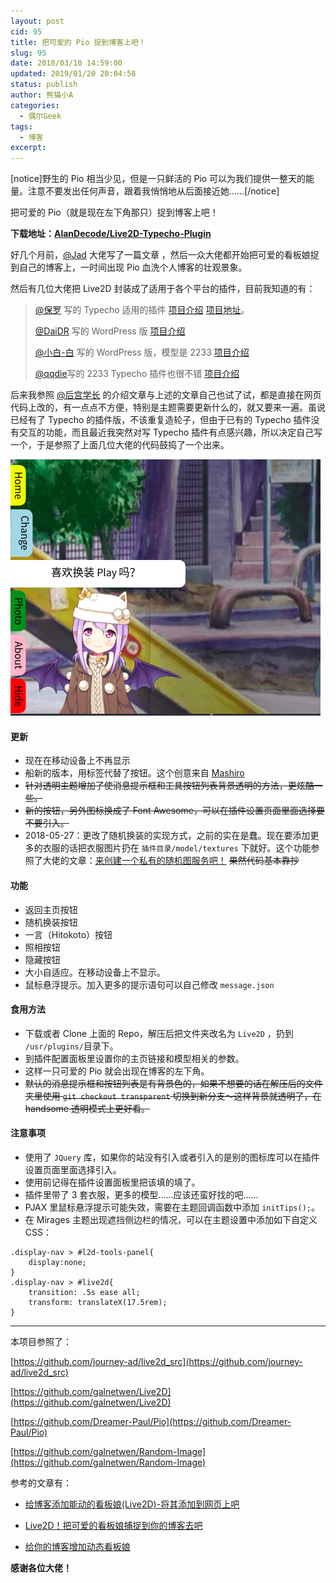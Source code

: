 ```yaml
---
layout: post
cid: 95
title: 把可爱的 Pio 捉到博客上吧！
slug: 95
date: 2018/03/10 14:59:00
updated: 2019/01/20 20:04:58
status: publish
author: 熊猫小A
categories: 
  - 偶尔Geek
tags: 
  - 博客
excerpt: 
---
```



[notice]野生的 Pio 相当少见，但是一只鲜活的 Pio 可以为我们提供一整天的能量。注意不要发出任何声音，跟着我悄悄地从后面接近她……[/notice]

把可爱的 Pio（就是现在左下角那只）捉到博客上吧！

**下载地址：[AlanDecode/Live2D-Typecho-Plugin](https://github.com/AlanDecode/Live2D-Typecho-Plugin)**

好几个月前，[@Jad](https://imjad.cn/) 大佬写了一篇文章 ，然后一众大佬都开始把可爱的看板娘捉到自己的博客上，一时间出现 Pio 血洗个人博客的壮观景象。

然后有几位大佬把 Live2D 封装成了适用于各个平台的插件，目前我知道的有：

> [@保罗](https://paugram.com/) 写的 Typecho 适用的插件 [项目介绍](https://paugram.com/coding/add-poster-girl-with-plugin.html) [项目地址](https://github.com/Dreamer-Paul/Pio)。
>
> [@DaiDR](https://daidr.me/) 写的 WordPress 版 [项目介绍](https://daidr.me/archives/code-176.html)
>
> [@小白-白](https://www.fczbl.vip/) 写的 WordPress 版，模型是 2233 [项目介绍](https://www.fczbl.vip/946.html)
>
> [@qqdie](https://qqdie.com)写的 2233 Typecho 插件也很不错 [项目介绍](https://qqdie.com/archives/l2d233.html)

后来我参照 [@后宫学长](https://haremu.com/) 的介绍文章与上述的文章自己也试了试，都是直接在网页代码上改的，有一点点不方便，特别是主题需要更新什么的，就又要来一遍。虽说已经有了 Typecho 的插件版，不该重复造轮子，但由于已有的 Typecho 插件没有交互的功能，而且最近我突然对写 Typecho 插件有点感兴趣，所以决定自己写一个，于是参照了上面几位大佬的代码鼓捣了一个出来。

![请输入图片描述][1]

#### 更新

* 现在在移动设备上不再显示
* 船新的版本，用标签代替了按钮。这个创意来自 [Mashiro](https://2heng.xin/)
* ~~针对透明主题增加了使消息提示框和工具按钮列表背景透明的方法，更炫酷一些。~~
* ~~新的按钮，另外图标换成了 Font Awesome，可以在插件设置页面里面选择要不要引入。~~
* 2018-05-27：更改了随机换装的实现方式，之前的实在是蠢。现在要添加更多的衣服的话把衣服图片扔在 `插件目录/model/textures` 下就好。这个功能参照了大佬的文章：[来创建一个私有的随机图服务吧！](https://haremu.com/p/349) ~~果然代码基本靠抄~~

#### 功能

* 返回主页按钮
* 随机换装按钮
* 一言（Hitokoto）按钮
* 照相按钮
* 隐藏按钮
* 大小自适应。在移动设备上不显示。
* 鼠标悬浮提示。加入更多的提示语句可以自己修改 `message.json`

#### 食用方法

* 下载或者 Clone 上面的 Repo，解压后把文件夹改名为 `Live2D` ，扔到 `/usr/plugins/`目录下。
* 到插件配置面板里设置你的主页链接和模型相关的参数。
* 这样一只可爱的 Pio 就会出现在博客的左下角。
* ~~默认的消息提示框和按钮列表是有背景色的，如果不想要的话在解压后的文件夹里使用 `git checkout transparent` 切换到新分支～这样背景就透明了，在 handsome 透明模式上更好看。~~

#### 注意事项

* 使用了 `JQuery` 库，如果你的站没有引入或者引入的是别的图标库可以在插件设置页面里面选择引入。
* 使用前记得在插件设置面板里把该填的填了。
* 插件里带了 3 套衣服，更多的模型……应该还蛮好找的吧……
* PJAX 里鼠标悬浮提示可能失效，需要在主题回调函数中添加 `initTips();`。
* 在 Mirages 主题出现遮挡侧边栏的情况，可以在主题设置中添加如下自定义 CSS：

```
.display-nav > #l2d-tools-panel{
    display:none;
}
.display-nav > #live2d{
    transition: .5s ease all;
    transform: translateX(17.5rem);
}
```

------

本项目参照了：

[https://github.com/journey-ad/live2d_src](https://github.com/journey-ad/live2d_src)

[https://github.com/galnetwen/Live2D](https://github.com/galnetwen/Live2D)

[https://github.com/Dreamer-Paul/Pio](https://github.com/Dreamer-Paul/Pio)

[https://github.com/galnetwen/Random-Image](https://github.com/galnetwen/Random-Image)

参考的文章有：

* [给博客添加能动的看板娘(Live2D)-将其添加到网页上吧](https://imjad.cn/archives/lab/add-dynamic-poster-girl-with-live2d-to-your-blog-02)

* [Live2D！把可爱的看板娘捕捉到你的博客去吧](https://haremu.com/p/205)

* [给你的博客增加动态看板娘](https://paugram.com/coding/add-poster-girl-with-plugin.html)

**感谢各位大佬！**


  [1]: ./assets/l2d-adsfj.png
